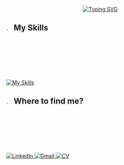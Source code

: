 <p align="center">
<a href="https://git.io/typing-svg"><img src="https://readme-typing-svg.demolab.com?font=Delius&weight=600&duration=1500&pause=1000&color=F4024C&center=true&vCenter=true&width=435&lines=Hey%2C+This+is+Hadeer%F0%9F%91%8B;An+iOS+Developer+%40Vodafone+Egypt;ITI+Alumna+%E2%80%93+MAD+Track+;Computer+Science+Graduate;ACPC+Finalist%F0%9F%8F%85" alt="Typing SVG" /></a>
</p>

## <img src="https://media2.giphy.com/media/QssGEmpkyEOhBCb7e1/giphy.gif?cid=ecf05e47a0n3gi1bfqntqmob8g9aid1oyj2wr3ds3mg700bl&rid=giphy.gif" width ="3%"> My Skills
[![My Skills](https://skillicons.dev/icons?i=swift,apple,firebase,kotlin,java,c,cpp,git,github,linkedin,vscode,mysql,androidstudio,postman)](https://skillicons.dev)
          
          
          

          


## <img src="https://media.giphy.com/media/8cY8LQMDLhQ4Ml9fLe/giphy.gif" width ="3%"> Where to find me?

<p>
  <a href="https://www.linkedin.com/in/hadirelnagdy" target="_blank">
    <img src="https://img.shields.io/badge/LinkedIn-0077B5?style=for-the-badge&logo=linkedin&logoColor=white" alt="LinkedIn"/>
  </a>

  <a href="mailto:hadirelnagdy@gmail.com" title="hadirelnagdy@gmail.com">
    <img src="https://img.shields.io/badge/Gmail-D14836?style=for-the-badge&logo=gmail&logoColor=white" alt="Gmail"/>
  </a>  

  <a href="https://drive.google.com/file/d/1sf1NE5IQHpv11dsE23p4FnY9PSmSaF1j/view?usp=sharing" target="_blank" title="View My Resume">
    <img src="https://img.shields.io/badge/My%20CV-FF69B4?style=for-the-badge&logo=readthedocs&logoColor=white" alt="CV"/>
  </a>
</p>  

